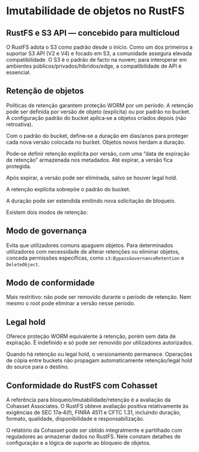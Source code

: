 # Imutabilidade de objetos no RustFS

## RustFS e S3 API — concebido para multicloud

O RustFS adota o S3 como padrão desde o início. Como um dos primeiros a suportar S3 API (V2 e V4) e focado em S3, a comunidade assegura elevada compatibilidade. O S3 é o padrão de facto na nuvem; para interoperar em ambientes públicos/privados/híbridos/edge, a compatibilidade de API é essencial.

## Retenção de objetos

Políticas de retenção garantem proteção WORM por um período. A retenção pode ser definida por versão de objeto (explícita) ou por padrão no bucket. A configuração padrão do bucket aplica‑se a objetos criados depois (não retroativa).

Com o padrão do bucket, define‑se a duração em dias/anos para proteger cada nova versão colocada no bucket. Objetos novos herdam a duração.

Pode‑se definir retenção explícita por versão, com uma “data de expiração de retenção” armazenada nos metadados. Até expirar, a versão fica protegida.

Após expirar, a versão pode ser eliminada, salvo se houver legal hold.

A retenção explícita sobrepõe o padrão do bucket.

A duração pode ser estendida emitindo nova solicitação de bloqueio.

Existem dois modos de retenção:

## Modo de governança

Evita que utilizadores comuns apaguem objetos. Para determinados utilizadores com necessidade de alterar retenções ou eliminar objetos, conceda permissões específicas, como `s3:BypassGovernanceRetention` e `DeleteObject`.

## Modo de conformidade

Mais restritivo: não pode ser removido durante o período de retenção. Nem mesmo o root pode eliminar a versão nesse período.

## Legal hold

Oferece proteção WORM equivalente à retenção, porém sem data de expiração. É indefinido e só pode ser removido por utilizadores autorizados.

Quando há retenção ou legal hold, o versionamento permanece. Operações de cópia entre buckets não propagam automaticamente retenção/legal hold do source para o destino.

## Conformidade do RustFS com Cohasset

A referência para bloqueio/imutabilidade/retenção é a avaliação da Cohasset Associates. O RustFS obteve avaliação positiva relativamente às exigências de SEC 17a‑4(f), FINRA 4511 e CFTC 1.31, incluindo duração, formato, qualidade, disponibilidade e responsabilização.

O relatório da Cohasset pode ser obtido integralmente e partilhado com reguladores ao armazenar dados no RustFS. Nele constam detalhes de configuração e a lógica de suporte ao bloqueio de objetos.
